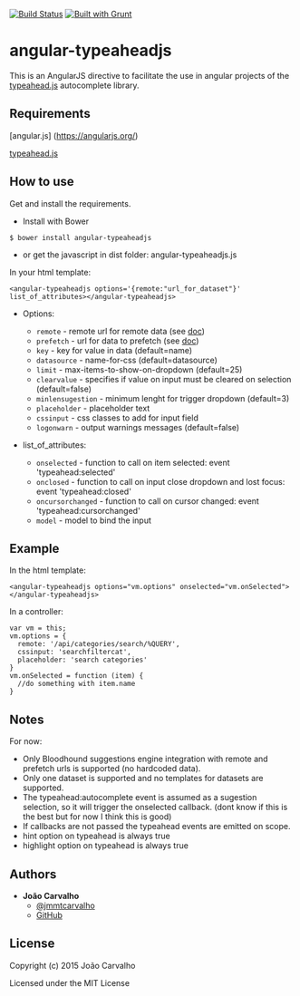 [![Build Status](https://travis-ci.org/borntorun/angular-typeaheadjs.svg?branch=master)](https://travis-ci.org/borntorun/angular-typeaheadjs)
[![Built with Grunt](https://cdn.gruntjs.com/builtwith.png)](http://gruntjs.com/)

angular-typeaheadjs
=======================

This is an AngularJS directive to facilitate the use in angular projects of the [typeahead.js](https://github.com/twitter/typeahead.js) autocomplete library.

Requirements
---------------

[angular.js] (https://angularjs.org/)

[typeahead.js](https://github.com/twitter/typeahead.js)

How to use
---------------

Get and install the requirements.

* Install with Bower

```
$ bower install angular-typeaheadjs
```

* or get the javascript in dist folder: angular-typeaheadjs.js

In your html template:
```
<angular-typeaheadjs options='{remote:"url_for_dataset"}' list_of_attributes></angular-typeaheadjs>
``` 

* Options:

  * `remote` - remote url for remote data (see [doc](https://github.com/borntorun/typeahead.js/blob/master/doc/bloodhound.md#remote))
  * `prefetch` - url for data to prefetch (see [doc](https://github.com/borntorun/typeahead.js/blob/master/doc/bloodhound.md#prefetch))
  * `key` - key for value in data (default=name)
  * `datasource` - name-for-css (default=datasource)
  * `limit` - max-items-to-show-on-dropdown (default=25)
  * `clearvalue` - specifies if value on input must be cleared on selection (default=false)
  * `minlensugestion` - minimum lenght for trigger dropdown (default=3)
  * `placeholder` - placeholder text
  * `cssinput` - css classes to add for input field
  * `logonwarn` - output warnings messages (default=false)
    
* list_of_attributes:
  * `onselected` - function to call on item selected: event 'typeahead:selected'
  * `onclosed` - function to call on input close dropdown and lost focus: event 'typeahead:closed'
  * `oncursorchanged` - function to call on cursor changed: event 'typeahead:cursorchanged'
  * `model` - model to bind the input

Example
---------------

In the html template:
```
<angular-typeaheadjs options="vm.options" onselected="vm.onSelected"></angular-typeaheadjs>
``` 

In a controller:
```
var vm = this;
vm.options = {
  remote: '/api/categories/search/%QUERY',
  cssinput: 'searchfiltercat',
  placeholder: 'search categories'  
}
vm.onSelected = function (item) {
  //do something with item.name
}
```

Notes
---------------

For now:

* Only Bloodhound suggestions engine integration with remote and prefetch urls is supported (no hardcoded data).
* Only one dataset is supported and no templates for datasets are supported.
* The typeahead:autocomplete event is assumed as a sugestion selection, so it will trigger the onselected callback. (dont know if this is the best but for now I think this is good)
* If callbacks are not passed the typeahead events are emitted on scope.
* hint option on typeahead is always true
* highlight option  on typeahead is always true

Authors
-------

* **João Carvalho** 
  * [@jmmtcarvalho](https://twitter.com/jmmtcarvalho) 
  * [GitHub](https://github.com/borntorun)

License
-------

Copyright (c) 2015 João Carvalho

Licensed under the MIT License
